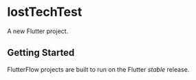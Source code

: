 # lostTechTest

A new Flutter project.

## Getting Started

FlutterFlow projects are built to run on the Flutter _stable_ release.
